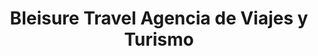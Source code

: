 ---
title: "Bleisure Travel Agencia de Viajes y Turismo"
url: /caracas/bleisure-travel-agencia-de-viajes-y-turismo/
shop: agencia de viajes
---